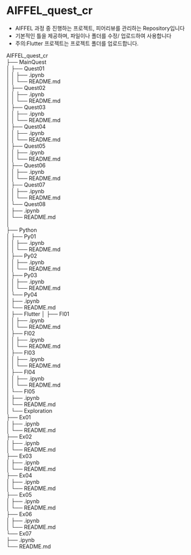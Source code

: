 # AIFFEL_quest_cr

- AIFFEL 과정 중 진행하는 프로젝트, 피어리뷰를 관리하는 Repository입니다
- 기본적인 틀을 제공하며, 파일이나 폴더를 수정/ 업로드하여 사용합니다
- 주의:Flutter 프로젝트는 프로젝트 폴더를 업로드합니다.

AIFFEL_quest_cr  
├── MainQuest  
│   ├── Quest01  
│   │   ├── .ipynb  
│   │   └── README.md  
│   ├── Quest02  
│   │   ├── .ipynb  
│   │   └── README.md  
│   ├── Quest03  
│   │   ├── .ipynb  
│   │   └── README.md  
│   ├── Quest04  
│   │   ├── .ipynb  
│   │   └── README.md  
│   ├── Quest05  
│   │   ├── .ipynb  
│   │   └── README.md  
│   ├── Quest06  
│   │   ├── .ipynb  
│   │   └── README.md  
│   ├── Quest07  
│   │   ├── .ipynb  
│   │   └── README.md  
│   └── Quest08  
│       ├── .ipynb  
│       └── README.md  
│  
├── Python  
│   ├── Py01  
│   │   ├── .ipynb  
│   │   └── README.md  
│   ├── Py02  
│   │   ├── .ipynb  
│   │   └── README.md  
│   ├── Py03  
│   │   ├── .ipynb  
│   │   └── README.md  
│   └── Py04  
│       ├── .ipynb  
│       └── README.md  
│
├── Flutter
│   ├── Fl01  
│   │   ├── .ipynb  
│   │   └── README.md  
│   ├── Fl02  
│   │   ├── .ipynb  
│   │   └── README.md  
│   ├── Fl03  
│   │   ├── .ipynb  
│   │   └── README.md  
│   ├── Fl04  
│   │   ├── .ipynb  
│   │   └── README.md  
│   └── Fl05  
│       ├── .ipynb  
│       └── README.md  
│
└── Exploration  
    ├── Ex01  
    │   ├── .ipynb  
    │   └── README.md  
    ├── Ex02  
    │   ├── .ipynb  
    │   └── README.md  
    ├── Ex03  
    │   ├── .ipynb  
    │   └── README.md  
    ├── Ex04  
    │   ├── .ipynb  
    │   └── README.md  
    ├── Ex05  
    │   ├── .ipynb  
    │   └── README.md  
    ├── Ex06  
    │   ├── .ipynb  
    │   └── README.md  
    └── Ex07  
        ├── .ipynb  
        └── README.md  


